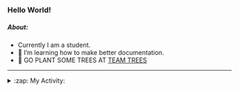 ### Hello World!

##### About:
- Currently I am a student.
- 🌱 I’m learning how to make better documentation.
- 🌱 GO PLANT SOME TREES AT [TEAM TREES](https://teamtrees.org/)

---
<details>
  <summary>:zap: My Activity:</summary>
  
<!--START_SECTION:waka-->
![Code Time](http://img.shields.io/badge/Code%20Time-1%2C068%20hrs%2048%20mins-blue)

**I'm a Night 🦉** 

```text
🌞 Morning                1665 commits        ███░░░░░░░░░░░░░░░░░░░░░░   10.14 % 
🌆 Daytime                5211 commits        ████████░░░░░░░░░░░░░░░░░   31.74 % 
🌃 Evening                4823 commits        ███████░░░░░░░░░░░░░░░░░░   29.37 % 
🌙 Night                  4721 commits        ███████░░░░░░░░░░░░░░░░░░   28.75 % 
```
📅 **I'm Most Productive on Wednesday** 

```text
Monday                   2386 commits        ████░░░░░░░░░░░░░░░░░░░░░   14.53 % 
Tuesday                  2026 commits        ███░░░░░░░░░░░░░░░░░░░░░░   12.34 % 
Wednesday                3799 commits        ██████░░░░░░░░░░░░░░░░░░░   23.14 % 
Thursday                 2325 commits        ████░░░░░░░░░░░░░░░░░░░░░   14.16 % 
Friday                   1623 commits        ██░░░░░░░░░░░░░░░░░░░░░░░   09.88 % 
Saturday                 1496 commits        ██░░░░░░░░░░░░░░░░░░░░░░░   09.11 % 
Sunday                   2765 commits        ████░░░░░░░░░░░░░░░░░░░░░   16.84 % 
```


📊 **This Week I Spent My Time On** 

```text
🔥 Editors: 
VS Code                  5 hrs 39 mins       █████████████████████████   100.00 % 

🐱‍💻 Projects: 
praise                   2 hrs 17 mins       ██████████░░░░░░░░░░░░░░░   40.60 % 
gdsc-next-weather-app    2 hrs 14 mins       ██████████░░░░░░░░░░░░░░░   39.72 % 
CSF22                    1 hr 6 mins         █████░░░░░░░░░░░░░░░░░░░░   19.68 % 
```


 Last Updated on 20/03/2023 18:06:51 UTC
<!--END_SECTION:waka-->
</details>

